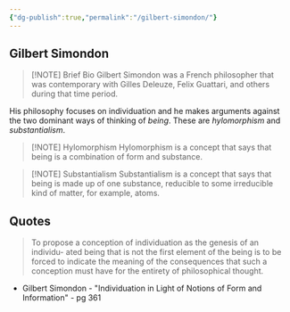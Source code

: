 ```yaml
---
{"dg-publish":true,"permalink":"/gilbert-simondon/"}
---
```



## Gilbert Simondon

>[!NOTE] Brief Bio
>Gilbert Simondon was a French philosopher that was contemporary with Gilles Deleuze, Felix Guattari, and others during that time period.

His philosophy focuses on individuation and he makes arguments against the two dominant ways of thinking of *being*. These are *hylomorphism* and *substantialism*.

>[!NOTE] Hylomorphism
>Hylomorphism is a concept that says that being is a combination of form and substance.

>[!NOTE] Substantialism
>Substantialism is a concept that says that being is made up of one substance, reducible to some irreducible kind of matter, for example, atoms.

## Quotes

>To propose a conception of individuation as the genesis of an individu-
ated being that is not the first element of the being is to be forced to indicate
the meaning of the consequences that such a conception must have for the
entirety of philosophical thought.
- Gilbert Simondon - "Individuation in Light of Notions of Form and Information" - pg 361

